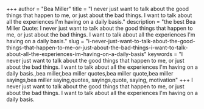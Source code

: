 +++
author = "Bea Miller"
title = "I never just want to talk about the good things that happen to me, or just about the bad things. I want to talk about all the experiences I'm having on a daily basis."
description = "the best Bea Miller Quote: I never just want to talk about the good things that happen to me, or just about the bad things. I want to talk about all the experiences I'm having on a daily basis."
slug = "i-never-just-want-to-talk-about-the-good-things-that-happen-to-me-or-just-about-the-bad-things-i-want-to-talk-about-all-the-experiences-im-having-on-a-daily-basis"
keywords = "I never just want to talk about the good things that happen to me, or just about the bad things. I want to talk about all the experiences I'm having on a daily basis.,bea miller,bea miller quotes,bea miller quote,bea miller sayings,bea miller saying,quotes, sayings,quote, saying, motivation"
+++
I never just want to talk about the good things that happen to me, or just about the bad things. I want to talk about all the experiences I'm having on a daily basis.

